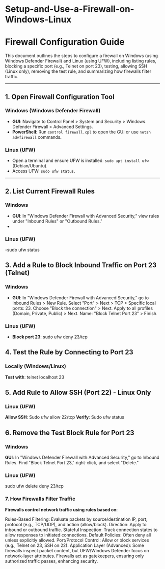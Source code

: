 # Setup-and-Use-a-Firewall-on-Windows-Linux
# Firewall Configuration Guide

This document outlines the steps to configure a firewall on Windows (using Windows Defender Firewall) and Linux (using UFW), including listing rules, blocking a specific port (e.g., Telnet on port 23), testing, allowing SSH (Linux only), removing the test rule, and summarizing how firewalls filter traffic.

---

## 1. Open Firewall Configuration Tool

### Windows (Windows Defender Firewall)
- **GUI**: Navigate to Control Panel > System and Security > Windows Defender Firewall > Advanced Settings.
- **PowerShell**: Run `control firewall.cpl` to open the GUI or use `netsh advfirewall` commands.

### Linux (UFW)
- Open a terminal and ensure UFW is installed: `sudo apt install ufw` (Debian/Ubuntu).
- Access UFW: `sudo ufw status`.

---

## 2. List Current Firewall Rules

### Windows
- **GUI**: In "Windows Defender Firewall with Advanced Security," view rules under "Inbound Rules" or "Outbound Rules."
- 
### Linux (UFW)
-sudo ufw status
 ## 3. Add a Rule to Block Inbound Traffic on Port 23 (Telnet)

### Windows
- **GUI**:
In "Windows Defender Firewall with Advanced Security," go to Inbound Rules > New Rule.
Select "Port" > Next > TCP > Specific local ports: 23.
Choose "Block the connection" > Next.
Apply to all profiles (Domain, Private, Public) > Next.
Name: "Block Telnet Port 23" > Finish.
### Linux (UFW)
- **Block port 23**:
  sudo ufw deny 23/tcp

## 4. Test the Rule by Connecting to Port 23

  ### Locally (Windows/Linux)
  **Test with**:
  telnet localhost 23

 ## 5. Add Rule to Allow SSH (Port 22) - Linux Only
 ### Linux (UFW)
  **Allow SSH**:
    Sudo ufw allow 22/tcp
    **Verify**:
    Sudo ufw status

 ## 6. Remove the Test Block Rule for Port 23
 ### Windows
 **GUI**:
  In "Windows Defender Firewall with Advanced Security," go to Inbound Rules.
  Find "Block Telnet Port 23," right-click, and select "Delete."
  
  ### Linux (UFW)
  sudo ufw delete deny 23/tcp
  
  ### 7. How Firewalls Filter Traffic
  **Firewalls control network traffic using rules based on**:

Rules-Based Filtering: Evaluate packets by source/destination IP, port, protocol (e.g., TCP/UDP), and action (allow/block).
Direction: Apply to inbound or outbound traffic.
Stateful Inspection: Track connection states to allow responses to initiated connections.
Default Policies: Often deny all unless explicitly allowed.
Port/Protocol Control: Allow or block services (e.g., Telnet on 23, SSH on 22).
Application Layer (Advanced): Some firewalls inspect packet content, but UFW/Windows Defender focus on network-layer attributes.
Firewalls act as gatekeepers, ensuring only authorized traffic passes, enhancing security.
